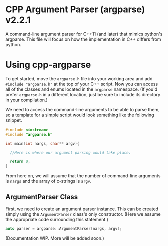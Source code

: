 # CPP Argument Parser (argparse) v2.2.1
A command-line argument parser for C++11 (and later) that mimics python's argparse. This file will focus on how the implementation in C++ differs from python.

# Using cpp-argparse
To get started, move the `argparse.h` file into your working area and add `#include "argparse.h"` at the top of your C++ script. Now you can access all of the classes and enums located in the `argparse` namespace. (If you'd prefer `argparse.h` in a different location, just be sure to include its directory in your compilation.)

We need to access the command-line arguments to be able to parse them, so a template for a simple script would look something like the following snippet.
```C++
#include <iostream>
#include "argparse.h"

int main(int nargs, char** argv){

  //Here is where our argument parsing would take place.

  return 0;
}
```
From here on, we will assume that the number of command-line arguments is `nargs` and the array of c-strings is `argv`.

## ArgumentParser Class
First, we need to create an argument parser instance. This can be created simply using the `ArgumentParser` class's only constructor. (Here we assume the appropriate code surrounding this statement.)
```C++
auto parser = argparse::ArgumentParser(nargs, argv);
```

(Documentation WIP. More will be added soon.)
